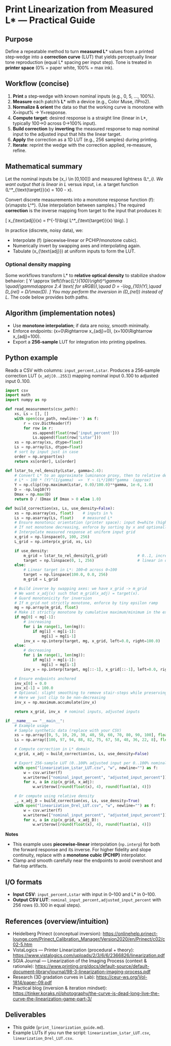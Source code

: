 
# Print Linearization from Measured L* — Practical Guide

## Purpose
Define a repeatable method to turn **measured L*** values from a printed step‑wedge into a **correction curve** (LUT) that yields perceptually linear tone reproduction (equal L* spacing per input step). Tone is treated in **printer space** (0% = paper white, 100% = max ink).

## Workflow (concise)
1. **Print** a step‑wedge with known nominal inputs (e.g., 0, 5, …, 100%).
2. **Measure** each patch’s **L*** with a device (e.g., Color Muse, i1Pro2).
3. **Normalize & orient** the data so that the working curve is monotone with X=input% → Y=response.
4. **Compute target**: desired response is a straight line (linear in L*, typically 100→0 across 0→100% input).
5. **Build correction** by **inverting** the measured response to map nominal input to the adjusted input that hits the linear target.
6. **Apply** the correction as a 1D LUT (e.g., 256 samples) during printing.
7. **Iterate**: reprint the wedge with the correction applied, re‑measure, refine.

## Mathematical summary
Let the nominal inputs be \(x_i \in [0,100]\) and measured lightness \(L^*_i\). We want output that is linear in L* versus input, i.e. a target function \(L^*_{\text{target}}(x) = 100 - x\).

Convert discrete measurements into a monotone response function \(f\): \(x\mapsto L^*\). (Use interpolation between samples.) The required **correction** is the inverse mapping from target to the input that produces it:

\[ x_{\text{adj}}(x) = f^{-1}\big( L^*_{\text{target}}(x) \big). \]

In practice (discrete, noisy data), we:
- Interpolate \(f\) (piecewise‑linear or PCHIP/monotone cubic).
- Numerically invert by swapping axes and interpolating again.
- Tabulate \(x_{\text{adj}}\) at uniform inputs to form the LUT.

### Optional density mapping
Some workflows transform L* to **relative optical density** to stabilize shadow behavior:
\[ Y \approx \left(\frac{L^*}{100}\right)^\gamma \quad(\gamma\approx 2.4 \text{ for sRGB}),\quad D = -\log_{10}(Y),\quad D_{rel} = D/\max(D). \]
You may perform the inversion in \(D_{rel}\) instead of L*. The code below provides both paths.

## Algorithm (implementation notes)
- Use **monotone interpolation**; if data are noisy, smooth minimally.
- Enforce endpoints: \(x=0\Rightarrow x_{adj}=0\), \(x=100\Rightarrow x_{adj}=100\).
- Export a **256‑sample** LUT for integration into printing pipelines.

## Python example
Reads a CSV with columns: `input_percent,Lstar`. Produces a 256‑sample correction LUT (`x_adj[0..255]`) mapping nominal input 0..100 to adjusted input 0..100.

```python
import csv
import math
import numpy as np

def read_measurements(csv_path):
    xs, Ls = [], []
    with open(csv_path, newline='') as f:
        r = csv.DictReader(f)
        for row in r:
            xs.append(float(row['input_percent']))
            Ls.append(float(row['Lstar']))
    xs = np.array(xs, dtype=float)
    Ls = np.array(Ls, dtype=float)
    # sort by input just in case
    order = np.argsort(xs)
    return xs[order], Ls[order]

def lstar_to_rel_density(Lstar, gamma=2.4):
    # Convert L* to an approximate luminance proxy, then to relative density
    # L* ~ 100 * (Y)^(1/gamma)  =>  Y ~ (L*/100)^gamma  (approx)
    Y = np.clip((np.maximum(Lstar, 0.0)/100.0)**gamma, 1e-6, 1.0)
    D = -np.log10(Y)
    Dmax = np.max(D)
    return D / (Dmax if Dmax > 0 else 1.0)

def build_correction(xs, Ls, use_density=False):
    xs = np.asarray(xs, float)    # inputs in %
    Ls = np.asarray(Ls, float)    # measured L*
    # Ensure monotonic orientation (printer space): input 0=white (high L*), 100=black (low L*)
    # If not monotone decreasing, enforce by sorting by x and optionally smoothing.
    # Interpolate measured response at uniform input grid
    x_grid = np.linspace(0, 100, 256)
    L_grid = np.interp(x_grid, xs, Ls)

    if use_density:
        m_grid = lstar_to_rel_density(L_grid)             # 0..1, increasing with ink
        target = np.linspace(0, 1, 256)                   # linear in density
    else:
        # Linear target in L*: 100→0 across 0→100
        target = np.linspace(100.0, 0.0, 256)
        m_grid = L_grid

    # Build inverse by swapping axes: we have x_grid -> m_grid
    # We want x_adj(x) such that m_grid(x_adj) = target(x).
    # Guard monotonicity for inversion
    # If m_grid not strictly monotone, enforce by tiny epsilon ramp
    mg = np.array(m_grid, float)
    # Make it strictly monotone by cumulative maximum/minimum in the expected direction
    if mg[0] < mg[-1]:
        # increasing
        for i in range(1, len(mg)):
            if mg[i] < mg[i-1]:
                mg[i] = mg[i-1]
        inv_x = np.interp(target, mg, x_grid, left=0.0, right=100.0)
    else:
        # decreasing
        for i in range(1, len(mg)):
            if mg[i] > mg[i-1]:
                mg[i] = mg[i-1]
        inv_x = np.interp(target, mg[::-1], x_grid[::-1], left=0.0, right=100.0)

    # Ensure endpoints anchored
    inv_x[0] = 0.0
    inv_x[-1] = 100.0
    # Optional: slight smoothing to remove stair-steps while preserving monotonicity
    # Here we just clip to be non-decreasing
    inv_x = np.maximum.accumulate(inv_x)

    return x_grid, inv_x  # nominal inputs, adjusted inputs

if __name__ == "__main__":
    # Example usage
    # Sample synthetic data (replace with your CSV)
    xs = np.array([0, 5, 10, 20, 30, 40, 50, 60, 70, 80, 90, 100], float)
    Ls = np.array([100, 97, 94, 88, 82, 75, 67, 58, 48, 36, 22, 8], float)

    # Compute correction in L* domain
    x_grid, x_adj = build_correction(xs, Ls, use_density=False)

    # Export 256-sample LUT (0..100% adjusted input per 0..100% nominal)
    with open("linearization_Lstar_LUT.csv", "w", newline="") as f:
        w = csv.writer(f)
        w.writerow(["nominal_input_percent", "adjusted_input_percent"])
        for x, a in zip(x_grid, x_adj):
            w.writerow([round(float(x), 4), round(float(a), 4)])

    # Or compute using relative density
    _, x_adj_D = build_correction(xs, Ls, use_density=True)
    with open("linearization_Drel_LUT.csv", "w", newline="") as f:
        w = csv.writer(f)
        w.writerow(["nominal_input_percent", "adjusted_input_percent"])
        for x, a in zip(x_grid, x_adj_D):
            w.writerow([round(float(x), 4), round(float(a), 4)])
```

**Notes**
- This example uses **piecewise‑linear** interpolation (`np.interp`) for both the forward response and its inverse. For higher fidelity and slope continuity, replace with a **monotone cubic (PCHIP)** interpolator.
- Clamp and smooth carefully near the endpoints to avoid overshoot and flat‑top artifacts.

## I/O formats
- **Input CSV**: `input_percent,Lstar` with input in 0–100 and L* in 0–100.
- **Output CSV LUT**: `nominal_input_percent,adjusted_input_percent` with 256 rows (0..100 in equal steps).

## References (overview/intuition)
- Heidelberg Prinect (conceptual inversion): https://onlinehelp.prinect-lounge.com/Prinect_Calibration_Manager/Version2020/en/Prinect/c02/c02-5.htm
- VistaLogics — Printer Linearization (procedural + theory): https://www.vistalogics.com/uploads/2/3/6/6/2366826/linearization.pdf
- SGIA Journal — Linearization of the Imaging Process (context & rationale): https://www.printing.org/docs/default-source/default-document-library/journal/98-3-linearization-imaging-process.pdf
- Research (3D gradation curves in Lab): https://ceur-ws.org/Vol-1814/paper-09.pdf
- Practical blog (inversion & iteration mindset): https://tinker.koraks.nl/photography/the-curve-is-dead-long-live-the-curve-the-linearization-game-part-3/

## Deliverables
- This guide (`print_linearization_guide.md`).
- Example LUTs if you run the script: `linearization_Lstar_LUT.csv`, `linearization_Drel_LUT.csv`.

